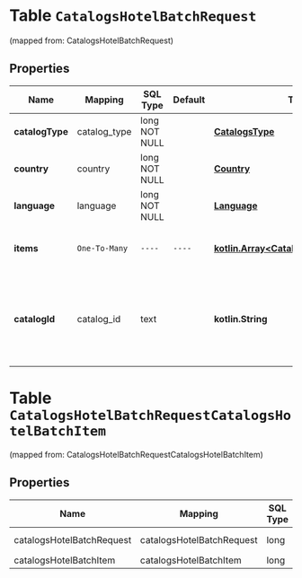 
# Table `CatalogsHotelBatchRequest`
(mapped from: CatalogsHotelBatchRequest)

## Properties
Name | Mapping | SQL Type | Default | Type | Description | Notes
---- | ------- | -------- | ------- | ---- | ----------- | -----
**catalogType** | catalog_type | long NOT NULL |  | [**CatalogsType**](CatalogsType.md) |  |  [foreignkey]
**country** | country | long NOT NULL |  | [**Country**](Country.md) |  |  [foreignkey]
**language** | language | long NOT NULL |  | [**Language**](Language.md) |  |  [foreignkey]
**items** | `One-To-Many` | `----` | `----`  | [**kotlin.Array&lt;CatalogsHotelBatchItem&gt;**](CatalogsHotelBatchItem.md) | Array with catalogs item operations | 
**catalogId** | catalog_id | text |  | **kotlin.String** | Catalog id pertaining to the hotel item. If not provided, default to oldest hotel catalog |  [optional]





# **Table `CatalogsHotelBatchRequestCatalogsHotelBatchItem`**
(mapped from: CatalogsHotelBatchRequestCatalogsHotelBatchItem)

## Properties
Name | Mapping | SQL Type | Default | Type | Description | Notes
---- | ------- | -------- | ------- | ---- | ----------- | -----
catalogsHotelBatchRequest | catalogsHotelBatchRequest | long | | kotlin.Long | Primary Key | *one*
catalogsHotelBatchItem | catalogsHotelBatchItem | long | | kotlin.Long | Foreign Key | *many*




